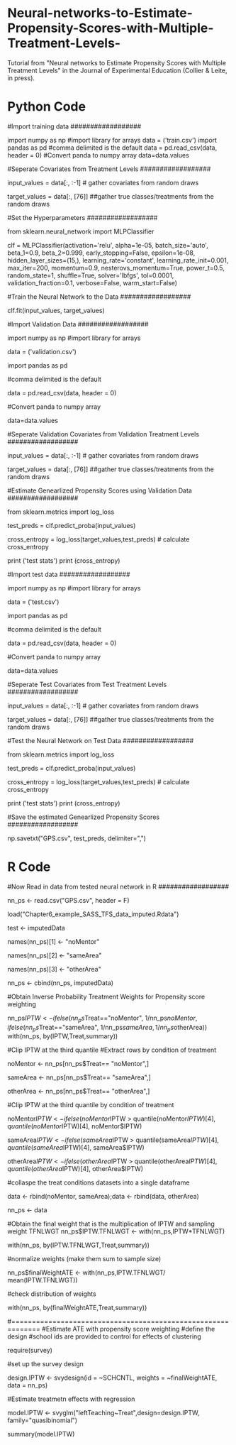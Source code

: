 # Neural-networks-to-Estimate-Propensity-Scores-with-Multiple-Treatment-Levels-
Tutorial from "Neural networks to Estimate Propensity Scores with Multiple Treatment Levels" in the Journal of Experimental Education (Collier & Leite, in press). 

# Python Code ##################

#Import training data ##################

import numpy as np #import library for arrays
data = ('train.csv')
import pandas as pd
#comma delimited is the default
data = pd.read_csv(data, header = 0)
#Convert panda to numpy array
data=data.values

#Seperate Covariates from Treatment Levels ##################

input_values = data[:, :-1] # gather covariates from random draws

target_values = data[:, [76]] ##gather true classes/treatments from the random draws


#Set the Hyperparameters ##################

from sklearn.neural_network import MLPClassifier

clf = MLPClassifier(activation='relu', alpha=1e-05, batch_size='auto',
       beta_1=0.9, beta_2=0.999, early_stopping=False,
       epsilon=1e-08, hidden_layer_sizes=(15,), learning_rate='constant',
       learning_rate_init=0.001, max_iter=200, momentum=0.9,
       nesterovs_momentum=True, power_t=0.5, random_state=1, shuffle=True,
       solver='lbfgs', tol=0.0001, validation_fraction=0.1, verbose=False,
       warm_start=False)
       
#Train the Neural Network to the Data ################## 

 clf.fit(input_values, target_values) 
 
 
 #Import Validation Data ################## 
 
import numpy as np #import library for arrays

data = ('validation.csv')

import pandas as pd

#comma delimited is the default

data = pd.read_csv(data, header = 0)

#Convert panda to numpy array

data=data.values
 
 
 #Seperate Validation Covariates from Validation Treatment Levels ##################
 
input_values = data[:, :-1] # gather covariates from random draws

target_values = data[:, [76]] ##gather true classes/treatments from the random draws


 #Estimate Genearlized Propensity Scores using Validation Data ##################

from sklearn.metrics import log_loss

test_preds = clf.predict_proba(input_values)

cross_entropy = log_loss(target_values,test_preds) # calculate cross_entropy

print ('test stats')
print (cross_entropy)

#Import test data ##################

import numpy as np #import library for arrays

data = ('test.csv')

import pandas as pd

#comma delimited is the default

data = pd.read_csv(data, header = 0)

#Convert panda to numpy array

data=data.values

 #Seperate Test Covariates from Test Treatment Levels ##################
 
input_values = data[:, :-1] # gather covariates from random draws

target_values = data[:, [76]] ##gather true classes/treatments from the random draws

 
 #Test the Neural Network on Test Data ################## 
 
 from sklearn.metrics import log_loss

test_preds = clf.predict_proba(input_values)

cross_entropy = log_loss(target_values,test_preds) # calculate cross_entropy

print ('test stats')
print (cross_entropy)

 #Save the estimated Genearlized Propensity Scores ################## 
 
np.savetxt("GPS.csv", test_preds, delimiter=",")

# R Code ##################

#Now Read in data from tested neural network in R ##################

nn_ps <- read.csv("GPS.csv", header = F)

load("Chapter6_example_SASS_TFS_data_imputed.Rdata")

test <- imputedData

names(nn_ps)[1] <- "noMentor"

names(nn_ps)[2] <- "sameArea"

names(nn_ps)[3] <- "otherArea"

nn_ps <- cbind(nn_ps, imputedData)

#Obtain Inverse Probability Treatment Weights for Propensity score weighting

nn_ps$IPTW <- ifelse(nn_ps$Treat=="noMentor", 1/nn_ps$noMentor, 
                           ifelse(nn_ps$Treat=="sameArea", 1/nn_ps$sameArea, 1/nn_ps$otherArea))
with(nn_ps, by(IPTW,Treat,summary))


#Clip IPTW at the third quantile
#Extract rows by condition of treatment

noMentor <- nn_ps[nn_ps$Treat== "noMentor",]

sameArea <- nn_ps[nn_ps$Treat== "sameArea",]

otherArea <- nn_ps[nn_ps$Treat== "otherArea",]

#Clip IPTW at the third quantile by condition of treatment

noMentor$IPTW <- ifelse(noMentor$IPTW > quantile(noMentor$IPTW)[4],
                        quantile(noMentor$IPTW)[4], noMentor$IPTW)

sameArea$IPTW <- ifelse(sameArea$IPTW > quantile(sameArea$IPTW)[4],
                        quantile(sameArea$IPTW)[4], sameArea$IPTW)

otherArea$IPTW <- ifelse(otherArea$IPTW > quantile(otherArea$IPTW)[4],
                         quantile(otherArea$IPTW)[4], otherArea$IPTW)

#collaspe the treat conditions datasets into a single dataframe

data <- rbind(noMentor, sameArea);data <- rbind(data, otherArea)

nn_ps <- data

#Obtain the final weight that is the multiplication of IPTW and sampling weight TFNLWGT
nn_ps$IPTW.TFNLWGT <- with(nn_ps,IPTW*TFNLWGT)

with(nn_ps, by(IPTW.TFNLWGT,Treat,summary))

#normalize weights (make them sum to sample size)

nn_ps$finalWeightATE <- with(nn_ps,IPTW.TFNLWGT/
                                     mean(IPTW.TFNLWGT))
                                     
#check distribution of weights

with(nn_ps, by(finalWeightATE,Treat,summary))

#=============================================================
#Estimate ATE with propensity score weighting
#define the design
#school ids are provided to control for effects of clustering

require(survey)

#set up the survey design

design.IPTW <- svydesign(id = ~SCHCNTL, weights = ~finalWeightATE, data = nn_ps)

#Estimate treatmetn effects with regression

model.IPTW <- svyglm("leftTeaching~Treat",design=design.IPTW,
                     family="quasibinomial")
                     
summary(model.IPTW)



